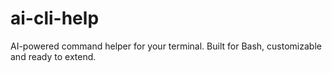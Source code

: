 # ai-cli-help
AI-powered command helper for your terminal. Built for Bash, customizable and ready to extend.
